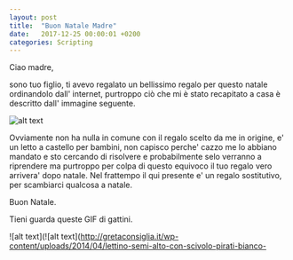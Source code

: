 ```yaml
---
layout: post
title:  "Buon Natale Madre"
date:   2017-12-25 00:00:01 +0200
categories: Scripting
---
```


Ciao madre,
 
sono tuo figlio, ti avevo regalato un bellissimo regalo per questo natale ordinandolo dall' internet, purtroppo ciò che mi è stato recapitato a casa è descritto dall' immagine seguente.

![alt text](http://gretaconsiglia.it/wp-content/uploads/2014/04/lettino-semi-alto-con-scivolo-pirati-bianco-nero.jpg)

Ovviamente non ha nulla in comune con il regalo scelto da me in origine, e' un letto a castello per bambini, non capisco perche' cazzo me lo abbiano mandato e sto cercando di risolvere e probabilmente selo verranno a riprendere ma purtroppo
per colpa di questo equivoco il tuo regalo vero arrivera' dopo natale. 
Nel frattempo il qui presente e' un regalo sostitutivo, per scambiarci qualcosa a natale.

Buon Natale.

Tieni guarda queste GIF di gattini.


![alt text](![alt text](http://gretaconsiglia.it/wp-content/uploads/2014/04/lettino-semi-alto-con-scivolo-pirati-bianco-
